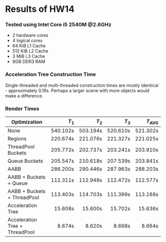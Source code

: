  # Results of HW14
### Tested using Intel Core i5 2540M @2.6GHz
- 2 hardware cores
- 4 logical cores
- 64 KiB L1 Cache
- 512 KiB L2 Cache
- 3 MiB L3 Cache
- 8GB DDR3 RAM

### Acceleration Tree Construction Time
Single-threaded and multi-threaded construction times are mostly identical - approximately 0.19s. Perhaps a larger scene with more objects would make a difference. 

### Render Times

| Optimization                   |    $T_1$ |    $T_2$ |    $T_3$ | $T_\text{AVG}$ |
| ------------------------------ | -------: | -------: | -------: | -------------: |
| None                           | 540.102s | 503.194s | 520.610s |       521.302s |
| Regions                        | 220.674s | 221.076s | 221.327s |       221.025s |
| ThreadPool Buckets             | 205.772s | 202.737s | 203.241s |       203.910s |
| Queue Buckets                  | 205.547s | 210.618s | 207.539s |       203.841s |
| AABB                           | 286.200s | 290.446s | 287.963s |       288.203s |
| AABB + Buckets + Queue         | 112.311s | 112.948s | 112.472s |       112.577s |
| AABB + Buckets + ThreadPool    | 113.403s | 114.703s | 111.399s |       113.168s |
| Acceleration Tree              |  15.608s |  15.600s |  15.702s |        15.636s |
| Acceleration Tree + ThreadPool |   8.674s |   8.620s |   8.698s |         8.664s |
